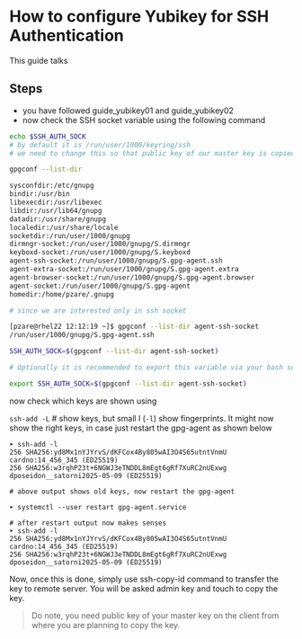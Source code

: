 # How to configure Yubikey for SSH Authentication

This guide talks

## Steps

- you have followed guide_yubikey01 and guide_yubikey02
- now check the SSH socket variable using the following command

```bash
echo $SSH_AUTH_SOCK
# by default it is /run/user/1000/keyring/ssh
# we need to change this so that public key of our master key is copied

gpgconf --list-dir

sysconfdir:/etc/gnupg
bindir:/usr/bin
libexecdir:/usr/libexec
libdir:/usr/lib64/gnupg
datadir:/usr/share/gnupg
localedir:/usr/share/locale
socketdir:/run/user/1000/gnupg
dirmngr-socket:/run/user/1000/gnupg/S.dirmngr
keyboxd-socket:/run/user/1000/gnupg/S.keyboxd
agent-ssh-socket:/run/user/1000/gnupg/S.gpg-agent.ssh
agent-extra-socket:/run/user/1000/gnupg/S.gpg-agent.extra
agent-browser-socket:/run/user/1000/gnupg/S.gpg-agent.browser
agent-socket:/run/user/1000/gnupg/S.gpg-agent
homedir:/home/pzare/.gnupg

# since we are interested only in ssh socket

[pzare@rhel22 12:12:19 ~]$ gpgconf --list-dir agent-ssh-socket
/run/user/1000/gnupg/S.gpg-agent.ssh

SSH_AUTH_SOCK=$(gpgconf --list-dir agent-ssh-socket)

# Optionally it is recommended to export this variable via your bash script

export SSH_AUTH_SOCK=$(gpgconf --list-dir agent-ssh-socket)

```
now check which keys are shown using 

`ssh-add -L` # show keys, but small l (`-l`) show fingerprints. It might now show the right keys, in case just restart the gpg-agent as shown below

```shell
➤ ssh-add -l
256 SHA256:yd8Mx1nYJYrvS/dKFCox4By805wAI3O4S65utntVnmU cardno:14_456_345 (ED25519)
256 SHA256:w3rqhP23t+6NGWJ3eTNDDL8mEgt6gRf7XuRC2nUExwg dposeidon__satorni2025-05-09 (ED25519)

# above output shows old keys, now restart the gpg-agent

➤ systemctl --user restart gpg-agent.service 

# after restart output now makes senses
➤ ssh-add -l
256 SHA256:yd8Mx1nYJYrvS/dKFCox4By805wAI3O4S65utntVnmU cardno:14_456_345 (ED25519)
256 SHA256:w3rqhP23t+6NGWJ3eTNDDL8mEgt6gRf7XuRC2nUExwg dposeidon__satorni2025-05-09 (ED25519)

```

Now, once this is done, simply use ssh-copy-id command to transfer the key to remote server. You will be asked admin key and touch to copy the key.



>Do note, you need public key of your master key on the client from where you are planning to copy the key.

